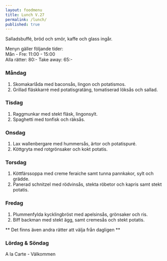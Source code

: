 ```yaml
---
layout: foodmenu
title: Lunch V.27
permalink: /lunch/
published: true
---
```

Salladsbuffé, bröd och smör, kaffe och glass ingår.

Menyn gäller följande tider:  
Mån - Fre: 11:00 - 15:00  
Alla rätter: 80:- Take away: 65:- 

### Måndag

1. Skomakarlåda med baconsås, lingon och potatismos.
2. Grillad fläskkarré med potatisgratäng, tomatiserad löksås och sallad.

### Tisdag

1. Raggmunkar med stekt fläsk, lingonsylt.
2. Spaghetti med tonfisk och räksås.


### Onsdag

1. Lax wallenbergare med hummersås, ärtor och potatispuré.
2. Köttgryta med rotgrönsaker och kokt potatis.

### Torsdag
 
1. Köttfärssoppa med creme feraiche samt tunna pannkakor, sylt och grädde.
2. Panerad schnitzel med rödvinsås, stekta röbetor och kapris samt stekt potatis.
 
### Fredag
 
1. Plummenfylda kycklingbröst med apelsinsås, grönsaker och ris.
2. Biff backman med stekt ägg, samt cremesås och stekt potatis.

** Det finns även andra rätter att välja från dagligen **  

### Lördag & Söndag
A la Carte - Välkommen
